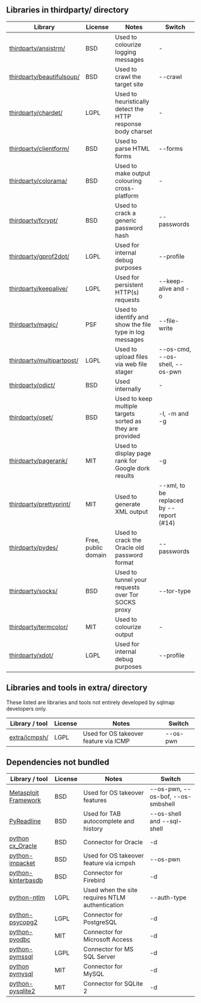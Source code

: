 <br>
<br>
<br>
<br>
<br>
<br>
<br>
<h2 id="thirdparty">Libraries in thirdparty/ directory</h2>

| Library | License | Notes | Switch |
| ------------ | ----------- | ----------- | ----------- |
| [thirdparty/ansistrm/](http://plumberjack.blogspot.co.uk/2010/12/colorizing-logging-output-in-terminals.html) | BSD | Used to colourize logging messages | - |
| [thirdparty/beautifulsoup/](http://www.crummy.com/software/BeautifulSoup/) | BSD | Used to crawl the target site | --crawl |
| [thirdparty/chardet/](http://chardet.feedparser.org/) | LGPL | Used to heuristically detect the HTTP response body charset | - |
| [thirdparty/clientform/](http://wwwsearch.sourceforge.net/old/ClientForm/) | BSD | Used to parse HTML forms | --forms |
| [thirdparty/colorama/](http://pypi.python.org/pypi/colorama) | BSD | Used to make output colouring cross-platform | - |
| [thirdparty/fcrypt/](http://carey.geek.nz/code/python-fcrypt/) | BSD | Used to crack a generic password hash | --passwords |
| [thirdparty/gprof2dot/](http://code.google.com/p/jrfonseca/wiki/Gprof2Dot) | LGPL | Used for internal debug purposes | --profile |
| [thirdparty/keepalive/](http://urlgrabber.baseurl.org/) | LGPL | Used for persistent HTTP(s) requests | --keep-alive and -o |
| [thirdparty/magic/](http://pypi.python.org/pypi/python-magic/) | PSF | Used to identify and show the file type in log messages | --file-write |
| [thirdparty/multipartpost/](http://pipe.scs.fsu.edu/PostHandler/MultipartPostHandler.py) | LGPL | Used to upload files via web file stager | --os-cmd, --os-shell, --os-pwn |
| [thirdparty/odict/](http://www.voidspace.org.uk/python/odict.html) | BSD | Used internally | - |
| [thirdparty/oset/](http://pypi.python.org/pypi/oset/0.1.1) | BSD | Used to keep multiple targets sorted as they are provided | -l, -m and -g |
| [thirdparty/pagerank/](http://code.google.com/p/corey-projects/) | MIT | Used to display page rank for Google dork results | -g |
| [thirdparty/prettyprint/](http://code.google.com/p/python-httpclient-gui/) | MIT | Used to generate XML output | --xml, to be replaced by --report (#14) |
| [thirdparty/pydes/](http://twhiteman.netfirms.com/des.html) | Free, public domain | Used to crack the Oracle old password format | --passwords |
| [thirdparty/socks/](http://socksipy.sourceforge.net/) | BSD | Used to tunnel your requests over Tor SOCKS proxy | --tor-type |
| [thirdparty/termcolor/](http://pypi.python.org/pypi/termcolor) | MIT | Used to colourize output | - |
| [thirdparty/xdot/](http://code.google.com/p/jrfonseca/wiki/XDot) | LGPL | Used for internal debug purposes | --profile |

<h2 id="extra">Libraries and tools in extra/ directory</h2>

These listed are libraries and tools not entirely developed by sqlmap developers only.

| Library / tool | License | Notes | Switch |
| ------------ | ----------- | ----------- | ----------- |
| [extra/icmpsh/](https://github.com/inquisb/icmpsh) | LGPL | Used for OS takeover feature via ICMP | --os-pwn |

<h2 id="notbundled">Dependencies not bundled</h2>

| Library / tool | License | Notes | Switch |
| ------------ | ----------- | ----------- | ----------- |
| [Metasploit Framework](http://www.metasploit.com) | BSD | Used for OS takeover features | --os-pwn, --os-bof, --os-smbshell |
| [PyReadline](http://ipython.scipy.org/moin/PyReadline/Intro) | BSD | Used for TAB autocomplete and history | --os-shell and --sql-shell |
| [python cx_Oracle](http://cx-oracle.sourceforge.net/) | BSD | Connector for Oracle | -d |
| [python-impacket](http://code.google.com/p/impacket/) | BSD | Used for OS takeover feature via icmpsh | --os-pwn |
| [python-kinterbasdb](http://kinterbasdb.sourceforge.net/) | BSD | Connector for Firebird | -d |
| [python-ntlm](http://code.google.com/p/python-ntlm/) | LGPL | Used when the site requires NTLM authentication | --auth-type |
| [python-psycopg2](http://initd.org/psycopg/) | LGPL | Connector for PostgreSQL | -d |
| [python-pyodbc](http://pyodbc.googlecode.com/) | MIT | Connector for Microsoft Access | -d |
| [python-pymssql](http://pymssql.sourceforge.net/) | LGPL | Connector for MS SQL Server | -d |
| [python pymysql](http://code.google.com/p/pymysql/) | MIT | Connector for MySQL | -d |
| [python-pysqlite2](http://pysqlite.googlecode.com/) | MIT | Connector for SQLite 2 | -d |
